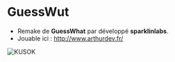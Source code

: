 # GuessWut

* Remake de **GuessWhat** par développé **sparklinlabs**.
* Jouable ici : http://www.arthurdev.fr/


![KUSOK](https://github.com/arthur-petre/GuessWut/blob/main/val.png)

